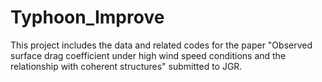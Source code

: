 # Typhoon_Improve

This project includes the data and related codes for the paper "Observed surface drag coefficient under high wind speed conditions and the relationship with coherent structures" submitted to JGR.
